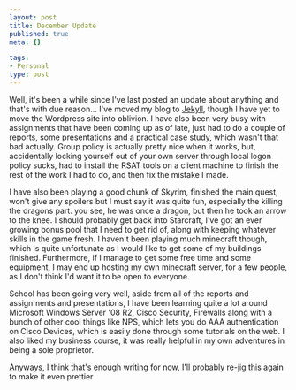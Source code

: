 ```yaml
--- 
layout: post
title: December Update
published: true
meta: {}

tags: 
- Personal
type: post
---
```


Well, it's been a while since I've last posted an update about anything and that's with due reason… I've moved my blog to [Jekyll](https://github.com/mojombo/jekyll), though I have yet to move the Wordpress site into oblivion. I have also been very busy with assignments that have been coming up as of late, just had to do a couple of reports, some presentations and a practical case study, which wasn't that bad actually.  Group policy is actually pretty nice when it works, but, accidentally locking yourself out of your own server through local logon policy sucks, had to install the RSAT tools on a client machine to finish the rest of the work I had to do, and then fix the mistake I made.  

I have also been playing a good chunk of Skyrim, finished the main quest, won't give any spoilers but I must say it was quite fun, especially the killing the dragons part. you see, he was once a dragon, but then he took an arrow to the knee. I should probably get back into Starcraft, I've got an ever growing bonus pool that I need to get rid of, along with keeping whatever skills in the game fresh. I haven't been playing much minecraft though, which is quite unfortunate as I would like to get some of my buildings finished. Furthermore, if I manage to get some free time and some equipment, I may end up hosting my own minecraft server, for a few people, as I don't think I'd want it to be open to everyone.  

School has been going very well, aside from all of the reports and assignments and presentations, I have been learning quite a lot around Microsoft Windows Server '08 R2, Cisco Security, Firewalls along with a bunch of other cool things like NPS, which lets you do AAA authentication on Cisco Devices, which is easily done through some tutorials on the web. I also liked my business course, it was really helpful in my own adventures in being a sole proprietor.  

Anyways, I think that's enough writing for now, I'll probably re-jig this again to make it even prettier